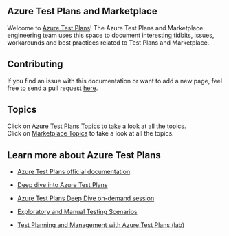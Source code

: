 ## Azure Test Plans and Marketplace  
Welcome to [Azure Test Plans](https://azure.microsoft.com/en-us/services/devops/test-plans/)! The Azure Test Plans and Marketplace engineering team uses this space to document interesting tidbits, issues, workarounds and best practices related to Test Plans and Marketplace.

## Contributing  
If you find an issue with this documentation or want to add a new page, feel free to send a pull request [here](https://github.com/pkuma-msft/pkuma-msft.github.io).

## Topics  
Click on [Azure Test Plans Topics](/azure-test-plans/index.md) to take a look at all the topics.  
Click on [Marketplace Topics](/marketplace/index.md) to take a look at all the topics.  
  

## Learn more about Azure Test Plans  
- [Azure Test Plans official documentation](https://azure.microsoft.com/en-us/services/devops/test-plans/)

- [Deep dive into Azure Test Plans](https://azure.microsoft.com/en-us/blog/deep-dive-into-azure-test-plans/)

- [Azure Test Plans Deep Dive on-demand session](https://info.microsoft.com/IN-AZUREPLAT-WBNR-FY19-04Apr-08-AzureTestPlans-MCW0012706_LP02OnDemandRegistration-ForminBody.html)

- [Exploratory and Manual Testing Scenarios](https://docs.microsoft.com/en-us/azure/devops/test/overview?view=azure-devops)

- [Test Planning and Management with Azure Test Plans (lab)](https://azuredevopslabs.com/labs/azuredevops/testmanagement/)
